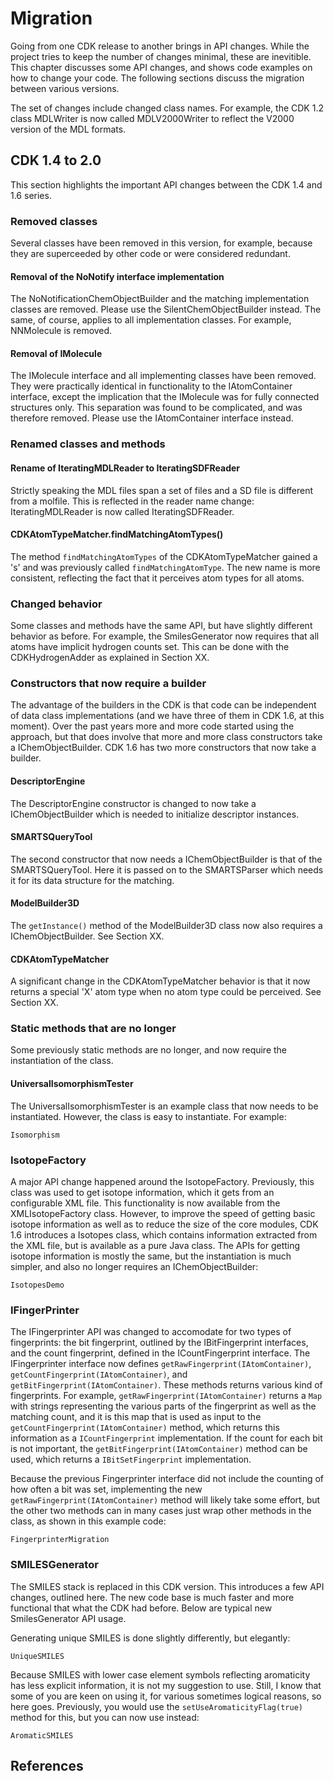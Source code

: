 # Migration

Going from one CDK release to another brings in API changes. While the project
tries to keep the number of changes minimal, these are inevitible. This chapter
discusses some API changes, and shows code examples on how to change your
code. The following sections discuss the migration between various versions.

The set of changes include changed class names. For example, the CDK 1.2
class <class>MDLWriter</class> is now called <class>MDLV2000Writer</class> to reflect the
V2000 version of the MDL formats.

## CDK 1.4 to 2.0

This section highlights the important API changes between the CDK 1.4 and
1.6 series.

### Removed classes

Several classes have been removed in this version, for example, because they
are superceeded by other code or were considered redundant.

#### Removal of the NoNotify interface implementation

The <class>NoNotificationChemObjectBuilder</class> and the matching implementation
classes are removed. Please use the <class>SilentChemObjectBuilder</class> instead.
The same, of course, applies to all implementation classes. For example,
<class>NNMolecule</class> is removed.

#### Removal of IMolecule

The <class>IMolecule</class> interface and all implementing classes have been
removed. They were practically identical in functionality to the
<class>IAtomContainer</class> interface, except the implication that the
<class>IMolecule</class> was for fully connected structures only. This separation
was found to be complicated, and was therefore removed. Please use the
<class>IAtomContainer</class> interface instead.

### Renamed classes and methods

#### Rename of IteratingMDLReader to IteratingSDFReader

Strictly speaking the MDL files span a set of files and a SD file is different
from a molfile. This is reflected in the reader name change:
<class>IteratingMDLReader</class> is now called <class>IteratingSDFReader</class>.

#### CDKAtomTypeMatcher.findMatchingAtomTypes()

The method `findMatchingAtomTypes` of the <class>CDKAtomTypeMatcher</class>
gained a 's' and was previously called `findMatchingAtomType`. The new
name is more consistent, reflecting the fact that it perceives atom types
for all atoms.

### Changed behavior

Some classes and methods have the same API, but have slightly different
behavior as before. For example, the <class>SmilesGenerator</class> now requires
that all atoms have implicit hydrogen counts set. This can be done with
the <class>CDKHydrogenAdder</class> as explained in Section XX.

### Constructors that now require a builder

The advantage of the builders in the CDK is that code can be independent of
data class implementations (and we have three of them in CDK 1.6, at this
moment). Over the past years more and more code started using the approach,
but that does involve that more and more class constructors take a
<class>IChemObjectBuilder</class>. CDK 1.6 has two more constructors that now take
a builder.

#### DescriptorEngine
The <class>DescriptorEngine</class> constructor is changed to now take a
<class>IChemObjectBuilder</class> which is needed to initialize descriptor instances.

#### SMARTSQueryTool

The second constructor that now needs a <class>IChemObjectBuilder</class> is that of the
<class>SMARTSQueryTool</class>. Here it is passed on to the <class>SMARTSParser</class> which
needs it for its data structure for the matching.

#### ModelBuilder3D

The `getInstance()` method of the <class>ModelBuilder3D</class> class now also
requires a <class>IChemObjectBuilder</class>. See Section XX.

#### CDKAtomTypeMatcher

A significant change in the <class>CDKAtomTypeMatcher</class> behavior is that it now
returns a special 'X' atom type when no atom type could be perceived.
See Section XX.

### Static methods that are no longer

Some previously static methods are no longer, and now require the instantiation
of the class.

#### UniversalIsomorphismTester

The <class>UniversalIsomorphismTester</class> is an example class that now needs to be
instantiated. However, the class is easy to instantiate. For example:

<code>Isomorphism</code>

### IsotopeFactory

A major API change happened around the <class>IsotopeFactory</class>. Previously, this
class was used to get isotope information, which it gets from an configurable XML
file. This functionality is now available from the <class>XMLIsotopeFactory</class> class.
However, to improve the speed of getting basic isotope information as well as to
reduce the size of the core modules, CDK 1.6 introduces a <class>Isotopes</class> class,
which contains information extracted from the XML file, but is available as a pure
Java class. The APIs for getting isotope information is mostly the same, but the
instantiation is much simpler, and also no longer requires an <class>IChemObjectBuilder</class>:

<code>IsotopesDemo</code>

### IFingerPrinter

The <class>IFingerprinter</class> API was changed to accomodate for two types of fingerprints:
the bit fingerprint, outlined by the <class>IBitFingerprint</class> interfaces, and
the count fingerprint, defined in the <class>ICountFingerprint</class> interface. The
<class>IFingerprinter</class> interface now defines `getRawFingerprint(IAtomContainer)`,
`getCountFingerprint(IAtomContainer)`, and `getBitFingerprint(IAtomContainer)`.
These methods returns various kind of fingerprints. For example,
`getRawFingerprint(IAtomContainer)` returns a `Map` with strings representing
the various parts of the fingerprint as well as the matching count, and it is this
map that is used as input to the `getCountFingerprint(IAtomContainer)` method,
which returns this information as a `ICountFingerprint` implementation. If the
count for each bit is not important, the `getBitFingerprint(IAtomContainer)` method
can be used, which returns a `IBitSetFingerprint` implementation.

Because the previous <class>Fingerprinter</class> interface did not include the counting of
how often a bit was set, implementing the new `getRawFingerprint(IAtomContainer)` method
will likely take some effort, but the other two methods can in many cases just wrap
other methods in the class, as shown in this example code:

<code>FingerprinterMigration</code>

### SMILESGenerator

The <topic>SMILES</topic> stack is replaced in this CDK version. This introduces a few API changes,
outlined here. The new code base is much faster and more functional that what the CDK
had before. Below are typical new <class>SmilesGenerator</class> API usage.

Generating unique SMILES is done slightly differently, but elegantly:

<code>UniqueSMILES</code>

Because SMILES with lower case element symbols reflecting aromaticity has less
explicit information, it is not my suggestion to use. Still, I know that some of you
are keen on using it, for various sometimes logical reasons, so here goes. Previously,
you would use the `setUseAromaticityFlag(true)` method for this, but you can now
use instead:

<code>AromaticSMILES</code>

## References

<references/>

